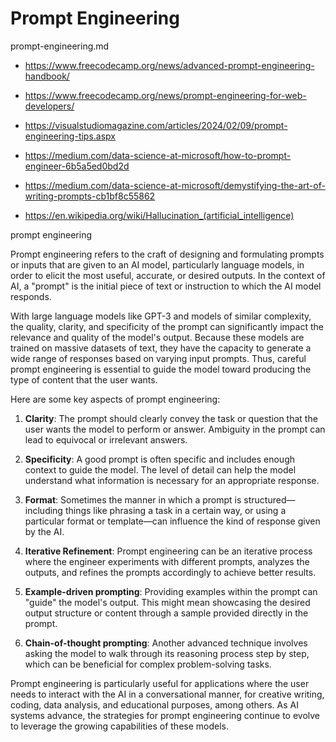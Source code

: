 # Prompt Engineering

prompt-engineering.md

*   https://www.freecodecamp.org/news/advanced-prompt-engineering-handbook/

*   https://www.freecodecamp.org/news/prompt-engineering-for-web-developers/

*   https://visualstudiomagazine.com/articles/2024/02/09/prompt-engineering-tips.aspx

*   https://medium.com/data-science-at-microsoft/how-to-prompt-engineer-6b5a5ed0bd2d

*   https://medium.com/data-science-at-microsoft/demystifying-the-art-of-writing-prompts-cb1bf8c55862

*   https://en.wikipedia.org/wiki/Hallucination_(artificial_intelligence)


prompt engineering

Prompt engineering refers to the craft of designing and formulating prompts or inputs that are given to an AI model, particularly language models, in order to elicit the most useful, accurate, or desired outputs. In the context of AI, a "prompt" is the initial piece of text or instruction to which the AI model responds.

With large language models like GPT-3 and models of similar complexity, the quality, clarity, and specificity of the prompt can significantly impact the relevance and quality of the model's output. Because these models are trained on massive datasets of text, they have the capacity to generate a wide range of responses based on varying input prompts. Thus, careful prompt engineering is essential to guide the model toward producing the type of content that the user wants.

Here are some key aspects of prompt engineering:

1. **Clarity**: The prompt should clearly convey the task or question that the user wants the model to perform or answer. Ambiguity in the prompt can lead to equivocal or irrelevant answers.

2. **Specificity**: A good prompt is often specific and includes enough context to guide the model. The level of detail can help the model understand what information is necessary for an appropriate response.

3. **Format**: Sometimes the manner in which a prompt is structured—including things like phrasing a task in a certain way, or using a particular format or template—can influence the kind of response given by the AI.

4. **Iterative Refinement**: Prompt engineering can be an iterative process where the engineer experiments with different prompts, analyzes the outputs, and refines the prompts accordingly to achieve better results.

5. **Example-driven prompting**: Providing examples within the prompt can "guide" the model's output. This might mean showcasing the desired output structure or content through a sample provided directly in the prompt.

6. **Chain-of-thought prompting**: Another advanced technique involves asking the model to walk through its reasoning process step by step, which can be beneficial for complex problem-solving tasks.

Prompt engineering is particularly useful for applications where the user needs to interact with the AI in a conversational manner, for creative writing, coding, data analysis, and educational purposes, among others. As AI systems advance, the strategies for prompt engineering continue to evolve to leverage the growing capabilities of these models.



